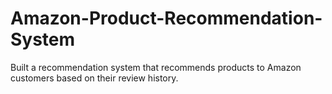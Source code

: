 # Amazon-Product-Recommendation-System
Built a recommendation system that recommends products to Amazon customers based on their review history.
